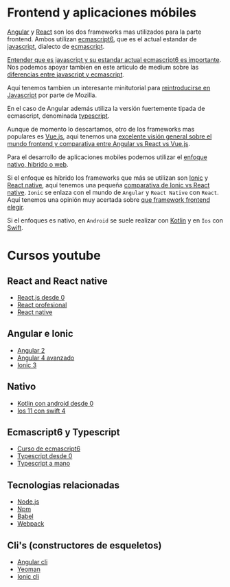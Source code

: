 Frontend y aplicaciones móbiles
================================

[Angular](https://angular.io/) y [React](https://reactjs.org/) son los dos frameworks mas utilizados para la parte frontend. 
Ambos utilizan [ecmascript6](http://es6-features.org), que es el actual estandar de [javascript](https://es.wikipedia.org/wiki/JavaScript), 
dialecto de [ecmascript](https://www.ecma-international.org/publications/standards/Ecma-262.htm).

[Entender que es javascript y su estandar actual ecmascript6 es importante](https://carlosazaustre.es/ecmascript-6-el-nuevo-estandar-de-javascript/). Nos podemos apoyar tambien en este articulo de medium sobre las [diferencias entre javascript y ecmascript](https://medium.freecodecamp.org/whats-the-difference-between-javascript-and-ecmascript-cba48c73a2b5).

Aquí tenemos tambien un interesante minitutorial para [reintroducirse en Javascript](https://developer.mozilla.org/en-US/docs/Web/JavaScript/A_re-introduction_to_JavaScript) por parte de Mozilla.

En el caso de Angular además utiliza la versión fuertemente tipada de ecmascript, denominada [typescript](https://www.typescriptlang.org/).

Aunque de momento lo descartamos, otro de los frameworks mas populares es [Vue.js](https://vuejs.org/), aqui tenemos una [excelente visión general sobre el mundo frontend y comparativa entre Angular vs React vs Vue.js](https://www.youtube.com/watch?v=REmltoDk07g).

Para el desarrollo de aplicaciones mobiles podemos utilizar el [enfoque nativo, hibrido o web](https://nubeser.com/tipos-desarrollo-apps-moviles/).

Si el enfoque es híbrido los frameworks que más se utilizan son [Ionic](https://ionicframework.com/) y [React native](https://facebook.github.io/react-native/), aquí tenemos una pequeña [comparativa de Ionic vs React native](https://labs.beeva.com/escogiendo-un-framework-para-desarrollo-h%C3%ADbrido-ionic-vs-react-native-e69406283549).
`Ionic` se enlaza con el mundo de `Angular` y `React Native` con `React`. Aquí tenemos una opinión muy acertada sobre [que framework frontend elegir](https://www.youtube.com/watch?v=jTtab_rnvic&feature=youtu.be).

Si el enfoques es nativo, en `Android` se suele realizar con [Kotlin](https://kotlinlang.org/) y en `Ios` con [Swift](https://www.apple.com/es/swift/).

Cursos youtube
==============

React and React native
----------------------
* [React.js desde 0](https://www.youtube.com/playlist?list=PLeWI3XlFEVOX6jACDygzApsvigQiDrun8)
* [React profesional](https://www.youtube.com/playlist?list=PLeWI3XlFEVOWvEmuwUZCYhEP6NLIqT2Lp)
* [React native](https://www.youtube.com/playlist?list=PLqB3diFeF20Tjmnl8ASD4edh7r8-Qd5ep)

Angular e Ionic
---------------
* [Angular 2](https://www.youtube.com/playlist?list=PLORQfrS2-ZMeRUeZMcc-rTp6ToiDbicIt)
* [Angular 4 avanzado](https://www.youtube.com/playlist?list=PLORQfrS2-ZMcJsZLmr5Lo-4SUdYFQxlVT)
* [Ionic 3](https://www.youtube.com/playlist?list=PLORQfrS2-ZMdDUtv5I7E3jXvbPCfWbrrN)

Nativo
------
* [Kotlin con android desde 0](https://www.youtube.com/playlist?list=PLfkODrpjGnhmzRSUC5L-M_BjkyavnSKXS)
* [Ios 11 con swift 4](https://www.youtube.com/playlist?list=PLO2KKTlztSAREq51-8QVmmsxe1KGEshyP)

Ecmascript6 y Typescript
------------------------
* [Curso de ecmascript6](https://www.youtube.com/playlist?list=PLIddmSRJEJ0tYYrHQAAeTAmXzj36jxXoF)
* [Typescript desde 0](https://www.youtube.com/watch?v=Xxqh0RoWxNc)
* [Typescript a mano](https://www.youtube.com/playlist?list=PLCKuOXG0bPi2J-C0WPRZdHTG6pareIvV2)

Tecnologias relacionadas
-------------------------
* [Node.js](https://nodejs.org/es/)
* [Npm](https://www.npmjs.com/)
* [Babel](https://babeljs.io/)
* [Webpack](https://webpack.js.org/)

Cli's (constructores de esqueletos)
------------------------------------
* [Angular cli](https://cli.angular.io/)
* [Yeoman](http://yeoman.io/)
* [Ionic cli](https://ionicframework.com/docs/cli/)


